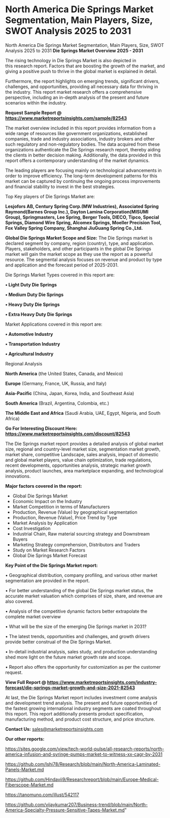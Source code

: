 # North America Die Springs Market Segmentation, Main Players, Size, SWOT Analysis 2025 to 2031
North America Die Springs Market Segmentation, Main Players, Size, SWOT Analysis 2025 to 2031
<Strong> Die Springs Market Overview 2025 - 2031</strong>

The rising technology in Die Springs Market is also depicted in this research report. Factors that are boosting the growth of the market, and giving a positive push to thrive in the global market is explained in detail.

Furthermore, the report highlights on emerging trends, significant drivers, challenges, and opportunities, providing all necessary data for thriving in the industry. This report market research offers a comprehensive perspective, including an in-depth analysis of the present and future scenarios within the industry.

<strong>Request Sample Report @ <a href=https://www.marketreportsinsights.com/sample/82543>https://www.marketreportsinsights.com/sample/82543</a></strong>

The market overview included in this report provides information from a wide range of resources like government organizations, established companies, trade and industry associations, industry brokers and other such regulatory and non-regulatory bodies. The data acquired from these organizations authenticate the Die Springs research report, thereby aiding the clients in better decision making. Additionally, the data provided in this report offers a contemporary understanding of the market dynamics.

The leading players are focusing mainly on technological advancements in order to improve efficiency. The long-term development patterns for this market can be captured by continuing the ongoing process improvements and financial stability to invest in the best strategies.

Top Key players of Die Springs Market are:

<strong>Lesjofors AB, Century Spring Corp.(MW Industries), Associated Spring Raymond(Barnes Group Inc.), Dayton Lamina Corporation(MISUMI Group), Springmasters, Lee Spring, Berger Tools, DIECO, Tipco, Special Springs, Diamond Wire Spring, Alcomex Springs, Moeller Precision Tool, Fox Valley Spring Company, Shanghai JiuGuang Spring Co.,Ltd.</strong>

<strong><b>Global Die Springs Market Scope and Size:</b></strong>
The Die Springs market is declared segment by company, region (country), type, and application. Players, stakeholders, and other participants in the global Die Springs market will gain the market scope as they use the report as a powerful resource. The segmental analysis focuses on revenue and product by type and application and the forecast period of 2025-2031.

Die Springs Market Types covered in this report are:

<strong>• Light Duty Die Springs

• Medium Duty Die Springs

• Heavy Duty Die Springs

• Extra Heavy Duty Die Springs</strong>

Market Applications covered in this report are:

<strong>• Automotive Industry

• Transportation Industry

• Agricultural Industry</strong> 

Regional Analysis

<strong>North America</strong> (the United States, Canada, and Mexico)

<strong>Europe</strong> (Germany, France, UK, Russia, and Italy)

<strong>Asia-Pacific</strong> (China, Japan, Korea, India, and Southeast Asia)

<strong>South America</strong> (Brazil, Argentina, Colombia, etc.)

<strong>The Middle East and Africa</strong> (Saudi Arabia, UAE, Egypt, Nigeria, and South Africa)

<strong>Go For Interesting Discount Here: <a href=https://www.marketreportsinsights.com/discount/82543>https://www.marketreportsinsights.com/discount/82543</a></strong>

The Die Springs market report provides a detailed analysis of global market size, regional and country-level market size, segmentation market growth, market share, competitive Landscape, sales analysis, impact of domestic and global market players, value chain optimization, trade regulations, recent developments, opportunities analysis, strategic market growth analysis, product launches, area marketplace expanding, and technological innovations.

<strong><b>Major factors covered in the report:</b></strong>
<ul>
  <li>Global Die Springs Market </li>
  <li>Economic Impact on the Industry</li>
  <li>Market Competition in terms of Manufacturers</li>
  <li>Production, Revenue (Value) by geographical segmentation</li>
  <li>Production, Revenue (Value), Price Trend by Type</li>
  <li>Market Analysis by Application</li>
  <li>Cost Investigation</li>
  <li>Industrial Chain, Raw material sourcing strategy and Downstream Buyers</li>
  <li>Marketing Strategy comprehension, Distributors and Traders</li>
  <li>Study on Market Research Factors</li>
  <li>Global Die Springs Market Forecast</li>
</ul>

<strong><b>Key Point of the Die Springs Market report:</b></strong>

• Geographical distribution, company profiling, and various other market segmentation are provided in the report.

• For better understanding of the global Die Springs market status, the accurate market valuation which comprises of size, share, and revenue are also covered.

• Analysis of the competitive dynamic factors better extrapolate the complete market overview

• What will be the size of the emerging Die Springs market in 2031?

• The latest trends, opportunities and challenges, and growth drivers provide better construal of the Die Springs Market.

• In-detail industrial analysis, sales study, and production understanding shed more light on the future market growth rate and scope.

• Report also offers the opportunity for customization as per the customer request.

<strong><b>View Full Report @ <a href=https://www.marketreportsinsights.com/industry-forecast/die-springs-market-growth-and-size-2021-82543>https://www.marketreportsinsights.com/industry-forecast/die-springs-market-growth-and-size-2021-82543</a></b></strong>


At last, the Die Springs Market report includes investment come analysis and development trend analysis. The present and future opportunities of the fastest growing international industry segments are coated throughout this report. This report additionally presents product specification, manufacturing method, and product cost structure, and price structure.

<strong>Contact Us:</strong>
sales@marketreportsinsights.com

<strong>Our other reports:</strong>

<a href=https://sites.google.com/view/tech-world-pulse/all-research-reports/north-america-infusion-and-syringe-pumps-market-to-witness-xx-cagr-by-2031>https://sites.google.com/view/tech-world-pulse/all-research-reports/north-america-infusion-and-syringe-pumps-market-to-witness-xx-cagr-by-2031</a>

<a href=https://github.com/Ishi78/Research/blob/main/North-America-Laminated-Panels-Market.md>https://github.com/Ishi78/Research/blob/main/North-America-Laminated-Panels-Market.md</a>

<a href=https://github.com/Hindavii9/Researchreport/blob/main/Europe-Medical-Fiberscope-Market.md>https://github.com/Hindavii9/Researchreport/blob/main/Europe-Medical-Fiberscope-Market.md</a>

<a href=https://tanomuno.com/illust/542117>https://tanomuno.com/illust/542117</a>

<a href=https://github.com/vijaykumar207/Business-trend/blob/main/North-America-Specialty-Pressure-Sensitive-Tapes-Market.md>https://github.com/vijaykumar207/Business-trend/blob/main/North-America-Specialty-Pressure-Sensitive-Tapes-Market.md</a>"
